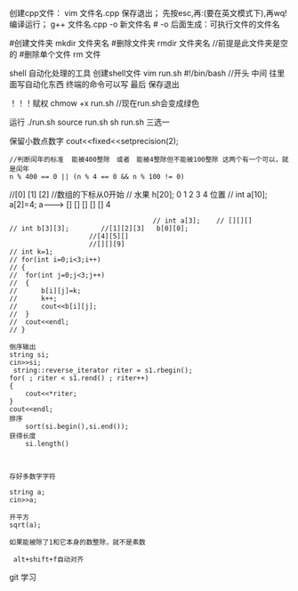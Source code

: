 创建cpp文件：
	vim 文件名.cpp
保存退出；
	先按esc,再:(要在英文模式下),再wq!
编译运行；
	g++ 文件名.cpp -o 新文件名     # -o 后面生成：可执行文件的文件名

#创建文件夹
mkdir 文件夹名
#删除文件夹
rmdir 文件夹名  //前提是此文件夹是空的
#删除单个文件
rm 文件


shell 自动化处理的工具
创建shell文件   vim run.sh
#!/bin/bash      //开头
中间   往里面写自动化东西  终端的命令可以写
最后   保存退出

！！！赋权 chmow +x run.sh  //现在run.sh会变成绿色

运行  ./run.sh  source run.sh  sh run.sh  三选一

保留小数点数字
	cout<<fixed<<setprecision(2);

	//判断闰年的标准  能被400整除　或者　能被4整除但不能被100整除 这两个有一个可以，就是闰年
	n % 400 == 0 || (n % 4 == 0 && n % 100 != 0) 


//[0] [1] [2]
//数组的下标从0开始
// 水果 h[20];					   0  1  2  3  4  位置 
// int a[10];      a[2]=4;  a---> [] [] [] [] []
									    4  

										// int a[3];    // [][][]
	// int b[3][3];        //[1][2][3]   b[0][0];
	                    //[4][5][]   
						//[][][9]
	// int k=1;
	// for(int i=0;i<3;i++)
	// {
	// 	for(int j=0;j<3;j++)
	// 	{
	// 		b[i][j]=k;
	// 		k++;
	// 		cout<<b[i][j];
	// 	}
	// 	cout<<endl;
	// }

	倒序输出
	string si;
	cin>>si;
	 string::reverse_iterator riter = s1.rbegin();
    for( ; riter < s1.rend() ; riter++)
    {
        cout<<*riter;
    }
    cout<<endl;
	排序
	    sort(si.begin(),si.end());
	获得长度
		si.length()



	存好多数字字符

	string a;
	cin>>a;

    开平方
	sqrt(a);

	如果能被除了1和它本身的数整除，就不是素数

	 alt+shift+f自动对齐





git 学习	
